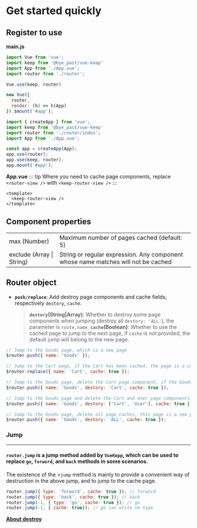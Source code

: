 # Get started quickly

## Register to use
**main.js**
<CodeGroup>
  <CodeGroupItem title="Vue2.x" active>

  ```js
  import Vue from 'vue';
  import keep from '@bye_past/vue-keep'
  import App from './App.vue';
  import router from './router';

  Vue.use(keep, router)

  new Vue({
    router,
    render: (h) => h(App)
  }).$mount('#app');
  ```

  </CodeGroupItem>

  <CodeGroupItem title="Vue3.x">

  ```js
  import { createApp } from 'vue';
  import keep from '@bye_past/vue-keep'
  import router from './router/index';
  import App from './App.vue';

  const app = createApp(App);
  app.use(router);
  app.use(keep, router);
  app.mount('#app');
  ```

  </CodeGroupItem>
</CodeGroup>

**App.vue**
::: tip
Where you need to cache page components, replace `<router-view />` with `<keep-router-view />`
:::
```vue
<template>
  <keep-router-view />
</template>
```

## Component properties

<table class="table table-bordered table-striped table-condensed">
  <tr>
    <td>max (Number)</td>
	  <td>Maximum number of pages cached (default: 5)</td>
  </tr>
  <tr>
    <td>exclude (Array | String)</td>
	  <td>String or regular expression. Any component whose name matches will not be cached</td>
  </tr>
</table>

## Router object

- **`push/replace`**: Add destroy page components and cache fields, respectively `destory`, `cache`.
   > **`destory`(String|Array)**: Whether to destroy some page components when jumping (destroy all `destory: 'ALL'`), the parameter is `route.name`.
   > **`cache`(Boolean)**: Whether to use the cached page to jump to the next page, if `cache` is not provided, the default jump will belong to the new page.
```js
// Jump to the Goods page, which is a new page
$router.push({ name: 'Goods' });

// Jump to the Cart page, if the Cart has been cached, the page is a cached page
$router.replace({ name: 'Cart', cache: true });

// Jump to the Goods page, delete the Cart page component, if the Goods has been cached, the page belongs to the cached page
$router.push({ name: 'Goods', destory: 'Cart', cache: true });

// Jump to the Goods page and delete the Cart and User page components. If the Goods has been cached, the page is a cached page
$router.push({ name: 'Goods', destory: ['Cart', 'User'], cache: true });

// Jump to the Goods page, delete all page caches, this page is a new page
$router.push({ name: 'Goods', destory: 'ALL', cache: true });
```


### Jump
---

#### `router.jump` is a jump method added by `VueKepp`, which can be used to replace `go`, `forword`, and `back` methods in some scenarios.
The existence of the >`jump` method is mainly to provide a convenient way of destruction in the above jump, and to jump to the cache page.
```js
router.jump({ type: 'forword', cache: true }); // forword
router.jump({ type: 'back', cache: true }); // back
router.jump(-1, { type: 'go', cache: true }); // go
router.jump(-1, { cache: true}); // go can write no type
```

**[About destroy](./destroy.md)**